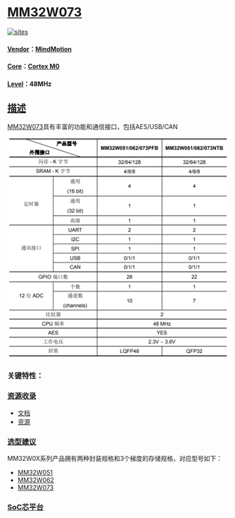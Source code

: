 ﻿# [MM32W073](https://github.com/SoCXin/MM32W073)

[![sites](http://182.61.61.133/link/resources/SoC.png)](http://www.SoC.Xin)

#### [Vendor](https://github.com/SoCXin/Vendor)：[MindMotion](http://www.mm32.com.cn/)
#### [Core](https://github.com/SoCXin/Cortex)：[Cortex M0](https://github.com/SoCXin/CM0)
#### [Level](https://github.com/SoCXin/Level)：48MHz

## [描述](https://github.com/SoCXin/MM32W073/wiki)

[MM32W073](https://github.com/SoCXin/MM32W073)具有丰富的功能和通信接口，包括AES/USB/CAN

[![sites](docs/MM32W073.png)](https://github.com/SoCXin/MM32W073)

### 关键特性：



### [资源收录](https://github.com/SoCXin/MM32W073)

* [文档](docs/)
* [资源](src/)

### [选型建议](https://github.com/SoCXin)

MM32W0X系列产品拥有两种封装规格和3个梯度的存储规格，对应型号如下：

* [MM32W051](https://github.com/SoCXin/MM32W051)
* [MM32W062](https://github.com/SoCXin/MM32W062)
* [MM32W073](https://github.com/SoCXin/MM32W073)

###  [SoC芯平台](http://www.SoC.Xin)
